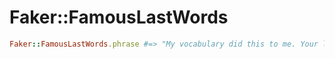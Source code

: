 # Faker::FamousLastWords

```ruby
Faker::FamousLastWords.phrase #=> "My vocabulary did this to me. Your love will let you go on…"
```
